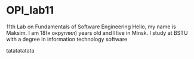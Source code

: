 # OPI_lab11
11th Lab on Fundamentals of Software Engineering
Hello, my name is Maksim. I am 18(я округлил) years old and I live in Minsk. I study at BSTU with a degree in information technology software

tatatatatata
